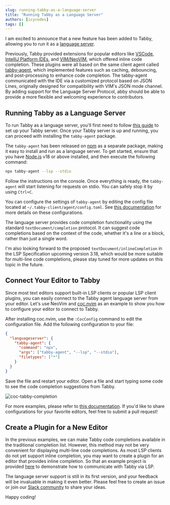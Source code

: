 ```yaml
---
slug: running-tabby-as-a-language-server
title: "Running Tabby as a Language Server"
authors: [icycodes]
tags: []
---
```


I am excited to announce that a new feature has been added to Tabby, allowing you to run it as a [language server](https://microsoft.github.io/language-server-protocol/).

Previously, Tabby provided extensions for popular editors like [VSCode](https://marketplace.visualstudio.com/items?itemName=TabbyML.vscode-tabby), [IntelliJ Platform IDEs](https://plugins.jetbrains.com/plugin/22379-tabby), and [VIM/NeoVIM](https://github.com/TabbyML/vim-tabby), which offered inline code completion. These plugins were all based on the same client agent called [tabby-agent](https://github.com/tabbyml/tabby/tree/main/clients/tabby-agent/), which implemented features such as caching, debouncing, and post-processing to enhance code completion. The tabby-agent communicated with the IDE via a customized protocol based on JSON Lines, originally designed for compatibility with VIM's JSON mode channel. By adding support for the Language Server Protocol, abby should be able to provide a more flexible and welcoming experience to contributors.

## Running Tabby as a Language Server

To run Tabby as a language server, you'll first need to follow [this guide](https://tabby.tabbyml.com/docs/installation/) to set up your Tabby server. Once your Tabby server is up and running, you can proceed with installing the `tabby-agent` package.

The `tabby-agent` has been released on [npm](https://www.npmjs.com/package/tabby-agent) as a separate package, making it easy to install and run as a language server. To get started, ensure that you have [Node.js](https://nodejs.org/) v18 or above installed, and then execute the following command:

```bash
npx tabby-agent --lsp --stdio
```

Follow the instructions on the console. Once everything is ready, the `tabby-agent` will start listening for requests on stdio. You can safely stop it by using `Ctrl+C`.

You can configure the settings of `tabby-agent` by editing the config file located at `~/.tabby-client/agent/config.toml`. See [this documentation](https://tabby.tabbyml.com/docs/extensions/configurations) for more details on these configurations.

The language server provides code completion functionality using the standard `textDocument/completion` protocol. It can suggest code completions based on the context of the code, whether it's a line or a block, rather than just a single word.

I'm also looking forward to the proposed  `textDocument/inlineCompletion` in the LSP Specification upcoming version 3.18, which would be more suitable for multi-line code completions, please stay tuned for more updates on this topic in the future.

## Connect Your Editor to Tabby

Since most text editors support built-in LSP clients or popular LSP client plugins, you can easily connect to the Tabby agent language server from your editor. Let's use NeoVim and [coc.nvim](https://github.com/neoclide/coc.nvim) as an example to show you how to configure your editor to connect to Tabby.

After installing coc.nvim, use the `:CocConfig` command to edit the configuration file. Add the following configuration to your file:

```json
{
  "languageserver": {
    "tabby-agent": {
      "command": "npx",
      "args": ["tabby-agent", "--lsp", "--stdio"],
      "filetypes": ["*"]
    }
  }
}
```

Save the file and restart your editor. Open a file and start typing some code to see the code completion suggestions from Tabby.

![coc-tabby-completion](coc-tabby-completion.png)

For more examples, please refer to [this documentation](https://github.com/tabbyml/tabby/tree/main/clients/tabby-agent/). If you'd like to share configurations for your favorite editors, feel free to submit a pull request!

## Create a Plugin for a New Editor

In the previous examples, we can make Tabby code completions available in the traditional completion list. However, this method may not be very convenient for displaying multi-line code completions. As most LSP clients do not yet support inline completion, you may want to create a plugin for an editor that provides inline completion.
So that an example project is provided [here](https://github.com/tabbyml/tabby/tree/main/clients/example-vscode-lsp) to demonstrate how to communicate with Tabby via LSP.

The language server support is still in its first version, and your feedback will be invaluable in making it even better. Please feel free to create an issue or join our [Slack community](https://links.tabbyml.com/join-slack) to share your ideas. 

Happy coding!
